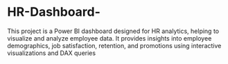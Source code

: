 # HR-Dashboard-
This project is a Power BI dashboard designed for HR analytics, helping to visualize and analyze employee data. It provides insights into employee demographics, job satisfaction, retention, and promotions using interactive visualizations and DAX queries
